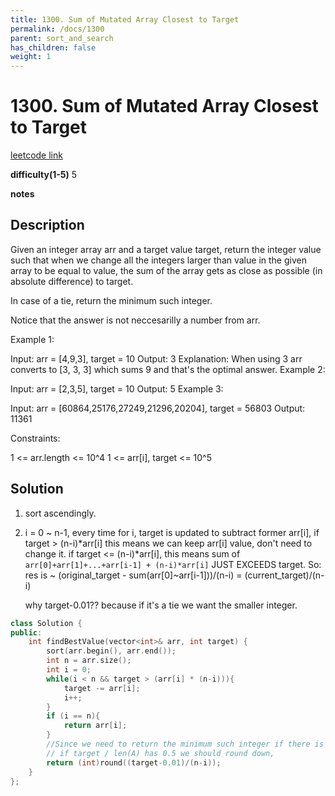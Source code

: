 ```yaml
---
title: 1300. Sum of Mutated Array Closest to Target
permalink: /docs/1300
parent: sort_and_search
has_children: false
weight: 1
---
```

# 1300. Sum of Mutated Array Closest to Target
[leetcode link](https://leetcode.com/problems/sum-of-mutated-array-closest-to-target/)

**difficulty(1-5)** 
5

**notes**   

## Description
Given an integer array arr and a target value target, return the integer value such that when we change all the integers larger than value in the given array to be equal to value, the sum of the array gets as close as possible (in absolute difference) to target.

In case of a tie, return the minimum such integer.

Notice that the answer is not neccesarilly a number from arr.

 

Example 1:

Input: arr = [4,9,3], target = 10
Output: 3
Explanation: When using 3 arr converts to [3, 3, 3] which sums 9 and that's the optimal answer.
Example 2:

Input: arr = [2,3,5], target = 10
Output: 5
Example 3:

Input: arr = [60864,25176,27249,21296,20204], target = 56803
Output: 11361
 

Constraints:

1 <= arr.length <= 10^4
1 <= arr[i], target <= 10^5

## Solution
1. sort ascendingly.
2. i = 0 ~ n-1, every time for i, target is updated to subtract former arr[i],
   if target > (n-i)*arr[i] this means we can keep arr[i] value, don't need to change it.
   if target <= (n-i)*arr[i], this means sum of `arr[0]+arr[1]+...+arr[i-1] + (n-i)*arr[i]` 
   JUST EXCEEDS target. 
   So:
   res is ~ (original_target - sum(arr[0]~arr[i-1]))/(n-i) = (current_target)/(n-i)

   why target-0.01?? because if it's a tie we want the smaller integer. 
```c++
class Solution {
public:
    int findBestValue(vector<int>& arr, int target) {
        sort(arr.begin(), arr.end());
        int n = arr.size();
        int i = 0;
        while(i < n && target > (arr[i] * (n-i))){
            target -= arr[i];
            i++;
        }
        if (i == n){
            return arr[i];
        }
        //Since we need to return the minimum such integer if there is a tie,
        // if target / len(A) has 0.5 we should round down,
        return (int)round((target-0.01)/(n-i));
    }
};
```


<!-- 
Default label
{: .label }

Blue label
{: .label .label-blue }

Stable
{: .label .label-green }

New release
{: .label .label-purple }

Coming soon
{: .label .label-yellow }

Deprecated
{: .label .label-red } -->
